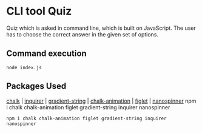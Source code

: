 # CLI tool Quiz
Quiz which is asked in command line, which is built on JavaScript. The user has to choose the correct answer in the given set of options.

## Command execution
```
node index.js
```

## Packages Used
[chalk](https://github.com/chalk/chalk) | [inquirer](https://github.com/SBoudrias/Inquirer.js) | [gradient-string](https://github.com/bokub/gradient-string) | [chalk-animation](https://github.com/bokub/chalk-animation) | [figlet](https://github.com/patorjk/figlet.js) | [nanospinner](https://github.com/usmanyunusov/nanospinner)
npm i chalk chalk-animation figlet gradient-string inquirer nanospinner
```
npm i chalk chalk-animation figlet gradient-string inquirer nanospinner
```